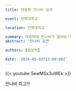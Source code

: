 ```yaml
---
title: 대동제 잔나비 공연

event: 전북대학교

location: 전북대학교

summary: 대동제에 잔나비가 왔어요!!
abstract: '잔나비 공연'

authors: [임성혁]

date: '2024-05-03T13:00:00Z'
---
```

{{< youtube 5ewMSx3uWEk >}}

잔나비 최고!!!
